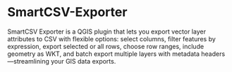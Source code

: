 # SmartCSV-Exporter
SmartCSV Exporter is a QGIS plugin that lets you export vector layer attributes to CSV with flexible options: select columns, filter features by expression, export selected or all rows, choose row ranges, include geometry as WKT, and batch export multiple layers with metadata headers—streamlining your GIS data exports.
